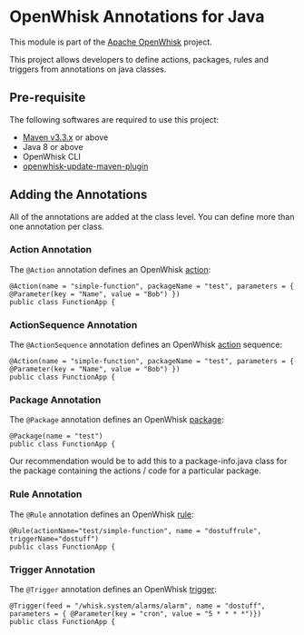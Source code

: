 # OpenWhisk Annotations for Java

This module is part of the [Apache OpenWhisk](http://openwhisk.incubator.apache.org/) project.

This project allows developers to define actions, packages, rules and triggers from annotations on java classes.

## Pre-requisite

The following softwares are required to use this project:

* [Maven v3.3.x](https://maven.apache.org) or above
* Java 8 or above
* OpenWhisk CLI
* [openwhisk-update-maven-plugin](../update-maven-plugin/)

## Adding the Annotations

All of the annotations are added at the class level. You can define more than one annotation per class.

### Action Annotation

The `@Action` annotation defines an OpenWhisk [action](https://github.com/apache/incubator-openwhisk/blob/master/docs/actions.md):

```
@Action(name = "simple-function", packageName = "test", parameters = { @Parameter(key = "Name", value = "Bob") })
public class FunctionApp {
```



### ActionSequence Annotation

The `@ActionSequence` annotation defines an OpenWhisk [action](https://github.com/apache/incubator-openwhisk/blob/master/docs/actions.md) sequence:

```
@Action(name = "simple-function", packageName = "test", parameters = { @Parameter(key = "Name", value = "Bob") })
public class FunctionApp {
```

### Package Annotation

The `@Package` annotation defines an OpenWhisk [package](https://github.com/apache/incubator-openwhisk/blob/master/docs/packages.md):

```
@Package(name = "test")
public class FunctionApp {
```

Our recommendation would be to add this to a package-info.java class for the package containing the actions / code for a particular package.

### Rule Annotation

The `@Rule` annotation defines an OpenWhisk [rule](https://github.com/apache/incubator-openwhisk/blob/master/docs/triggers_rules.md):

```
@Rule(actionName="test/simple-function", name = "dostuffrule", triggerName="dostuff")
public class FunctionApp {
```


### Trigger Annotation

The `@Trigger` annotation defines an OpenWhisk [trigger](https://github.com/apache/incubator-openwhisk/blob/master/docs/triggers_rules.md):

```
@Trigger(feed = "/whisk.system/alarms/alarm", name = "dostuff", parameters = { @Parameter(key = "cron", value = "5 * * * *")})
public class FunctionApp {
```
